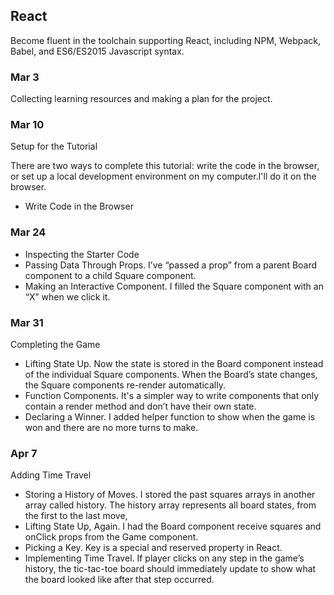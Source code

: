 ## React

Become fluent in the toolchain supporting React, including NPM, Webpack, Babel, and ES6/ES2015 Javascript syntax.

### Mar 3

Collecting learning resources and making a plan for the project.


### Mar 10

Setup for the Tutorial

There are two ways to complete this tutorial: write the code in the browser, or set up a local development environment on my computer.I'll do it on the browser.

- Write Code in the Browser 
  

### Mar 24

- Inspecting the Starter Code
- Passing Data Through Props. I’ve “passed a prop” from a parent Board component to a child Square component.
- Making an Interactive Component. I filled the Square component with an “X” when we click it.


### Mar 31

Completing the Game

- Lifting State Up. Now the state is stored in the Board component instead of the individual Square components. When the Board’s state changes, the Square components re-render automatically.
- Function Components. It's a simpler way to write components that only contain a render method and don’t have their own state.
- Declaring a Winner. I added helper function to show when the game is won and there are no more turns to make.


### Apr 7

Adding Time Travel

- Storing a History of Moves. I stored the past squares arrays in another array called history. The history array represents all board states, from the first to the last move,
- Lifting State Up, Again. I had the Board component receive squares and onClick props from the Game component.
- Picking a Key. Key is a special and reserved property in React.
- Implementing Time Travel. If player clicks on any step in the game’s history, the tic-tac-toe board should immediately update to show what the board looked like after that step occurred.

